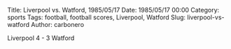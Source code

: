 Title: Liverpool vs. Watford, 1985/05/17
Date: 1985/05/17 00:00
Category: sports
Tags: football, football scores, Liverpool, Watford
Slug: liverpool-vs-watford
Author: carbonero


Liverpool 4 - 3 Watford
